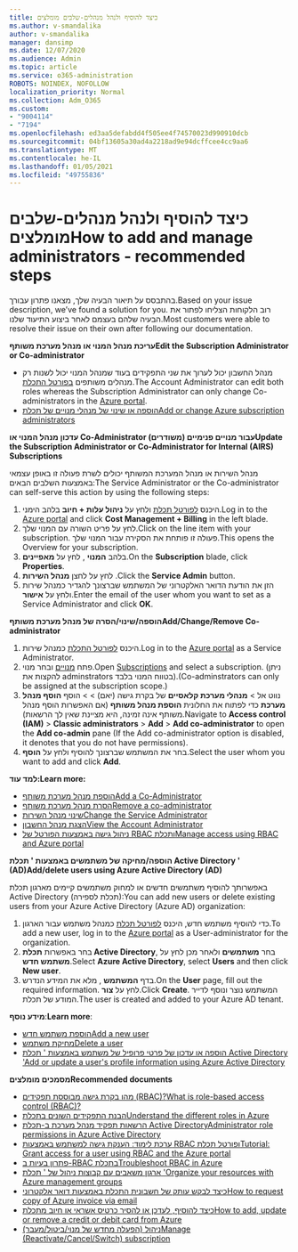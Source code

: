 ```yaml
---
title: כיצד להוסיף ולנהל מנהלים-שלבים מומלצים
ms.author: v-smandalika
author: v-smandalika
manager: dansimp
ms.date: 12/07/2020
ms.audience: Admin
ms.topic: article
ms.service: o365-administration
ROBOTS: NOINDEX, NOFOLLOW
localization_priority: Normal
ms.collection: Adm_O365
ms.custom:
- "9004114"
- "7194"
ms.openlocfilehash: ed3aa5defabdd4f505ee4f74570023d990910dcb
ms.sourcegitcommit: 04bf13605a30ad4a2218ad9e94dcffcee4cc9aa6
ms.translationtype: MT
ms.contentlocale: he-IL
ms.lasthandoff: 01/05/2021
ms.locfileid: "49755836"
---
```

# <a name="how-to-add-and-manage-administrators---recommended-steps"></a><span data-ttu-id="826a9-102">כיצד להוסיף ולנהל מנהלים-שלבים מומלצים</span><span class="sxs-lookup"><span data-stu-id="826a9-102">How to add and manage administrators - recommended steps</span></span>

<span data-ttu-id="826a9-103">בהתבסס על תיאור הבעיה שלך, מצאנו פתרון עבורך.</span><span class="sxs-lookup"><span data-stu-id="826a9-103">Based on your issue description, we’ve found a solution for you.</span></span> <span data-ttu-id="826a9-104">רוב הלקוחות הצליחו לפתור את הבעיה שלהם בעצמם לאחר ביצוע התיעוד שלנו.</span><span class="sxs-lookup"><span data-stu-id="826a9-104">Most customers were able to resolve their issue on their own after following our documentation.</span></span>

<span data-ttu-id="826a9-105">**עריכת מנהל המנוי או מנהל מערכת משותף**</span><span class="sxs-lookup"><span data-stu-id="826a9-105">**Edit the Subscription Administrator or Co-administrator**</span></span>

- <span data-ttu-id="826a9-106">מנהל החשבון יכול לערוך את שני התפקידים בעוד שמנהל המנוי יכול לשנות רק מנהלים משותפים [בפורטל התכלת](https://ms.portal.azure.com/#home).</span><span class="sxs-lookup"><span data-stu-id="826a9-106">The Account Administrator can edit both roles whereas the Subscription Administrator can only change Co-administrators in the [Azure portal](https://ms.portal.azure.com/#home).</span></span>
- [<span data-ttu-id="826a9-107">הוספה או שינוי של מנהלי מנויים של תכלת</span><span class="sxs-lookup"><span data-stu-id="826a9-107">Add or change Azure subscription administrators</span></span>](https://docs.microsoft.com/azure/cost-management-billing/manage/add-change-subscription-administrator)

<span data-ttu-id="826a9-108">**עדכון מנהל המנוי או Co-Administrator עבור מנויים פנימיים (משודרים)**</span><span class="sxs-lookup"><span data-stu-id="826a9-108">**Update the Subscription Administrator or Co-Administrator for Internal (AIRS) Subscriptions**</span></span>

<span data-ttu-id="826a9-109">מנהל השירות או מנהל המערכת המשותף יכולים לשרת פעולה זו באופן עצמאי באמצעות השלבים הבאים:</span><span class="sxs-lookup"><span data-stu-id="826a9-109">The Service Administrator or the Co-administrator can self-serve this action by using the following steps:</span></span>

1. <span data-ttu-id="826a9-110">היכנס [לפורטל תכלת](https://ms.portal.azure.com/#home) ולחץ על **ניהול עלות + חיוב** בלהב הימני.</span><span class="sxs-lookup"><span data-stu-id="826a9-110">Log in to the [Azure portal](https://ms.portal.azure.com/#home) and click **Cost Management + Billing** in the left blade.</span></span>
2. <span data-ttu-id="826a9-111">לחץ על פריט השורה עם המנוי שלך.</span><span class="sxs-lookup"><span data-stu-id="826a9-111">Click on the line item with your subscription.</span></span> <span data-ttu-id="826a9-112">פעולה זו פותחת את הסקירה עבור המנוי שלך.</span><span class="sxs-lookup"><span data-stu-id="826a9-112">This opens the Overview for your subscription.</span></span>
3. <span data-ttu-id="826a9-113">בלהב **המנוי** , לחץ על **מאפיינים**.</span><span class="sxs-lookup"><span data-stu-id="826a9-113">On the **Subscription** blade, click **Properties**.</span></span> 
4. <span data-ttu-id="826a9-114">לחץ על לחצן **מנהל השירות** .</span><span class="sxs-lookup"><span data-stu-id="826a9-114">Click the **Service Admin** button.</span></span>
5. <span data-ttu-id="826a9-115">הזן את הודעת הדואר האלקטרוני של המשתמש שברצונך להגדיר כמנהל שירות ולחץ על **אישור**.</span><span class="sxs-lookup"><span data-stu-id="826a9-115">Enter the email of the user whom you want to set as a Service Administrator and click **OK**.</span></span>

<span data-ttu-id="826a9-116">**הוספה/שינוי/הסרה של מנהל מערכת משותף**</span><span class="sxs-lookup"><span data-stu-id="826a9-116">**Add/Change/Remove Co-administrator**</span></span>

1. <span data-ttu-id="826a9-117">היכנס [לפורטל התכלת](https://ms.portal.azure.com/#home) כמנהל שירות.</span><span class="sxs-lookup"><span data-stu-id="826a9-117">Log in to the [Azure portal](https://ms.portal.azure.com/#home) as a Service Administrator.</span></span>
2. <span data-ttu-id="826a9-118">פתח [מנויים](https://ms.portal.azure.com/#blade/Microsoft_Azure_Billing/SubscriptionsBlade) ובחר מנוי.</span><span class="sxs-lookup"><span data-stu-id="826a9-118">Open [Subscriptions](https://ms.portal.azure.com/#blade/Microsoft_Azure_Billing/SubscriptionsBlade) and select a subscription.</span></span> <span data-ttu-id="826a9-119">(ניתן להקצות את adminstrators בטווח המנוי בלבד).</span><span class="sxs-lookup"><span data-stu-id="826a9-119">(Co-adminstrators can only be assigned at the subscription scope.)</span></span>
3. <span data-ttu-id="826a9-120">נווט אל   >  **מנהלי מערכת קלאסיים** של בקרת גישה (יאם)  >    >  הוסף **הוסף מנהל מערכת** כדי לפתוח את החלונית **הוספת מנהל משותף** (אם האפשרות הוסף מנהל משותף אינה זמינה, היא מציינת שאין לך הרשאות).</span><span class="sxs-lookup"><span data-stu-id="826a9-120">Navigate to **Access control (IAM)** > **Classic administrators** > **Add** > **Add co-administrator** to open the **Add co-admin** pane (If the Add co-administrator option is disabled, it denotes that you do not have permissions).</span></span>
4. <span data-ttu-id="826a9-121">בחר את המשתמש שברצונך להוסיף ולחץ על **הוסף**.</span><span class="sxs-lookup"><span data-stu-id="826a9-121">Select the user whom you want to add and click **Add**.</span></span>

<span data-ttu-id="826a9-122">**למד עוד:**</span><span class="sxs-lookup"><span data-stu-id="826a9-122">**Learn more:**</span></span>
- [<span data-ttu-id="826a9-123">הוספת מנהל מערכת משותף</span><span class="sxs-lookup"><span data-stu-id="826a9-123">Add a Co-Administrator</span></span>](https://docs.microsoft.com/azure/role-based-access-control/classic-administrators)
- [<span data-ttu-id="826a9-124">הסרת מנהל מערכת משותף</span><span class="sxs-lookup"><span data-stu-id="826a9-124">Remove a co-administrator</span></span>](https://docs.microsoft.com/azure/role-based-access-control/classic-administrators)
- [<span data-ttu-id="826a9-125">שינוי מנהל השירות</span><span class="sxs-lookup"><span data-stu-id="826a9-125">Change the Service Administrator</span></span>](https://docs.microsoft.com/azure/role-based-access-control/classic-administrators)
- [<span data-ttu-id="826a9-126">הצגת מנהל החשבון</span><span class="sxs-lookup"><span data-stu-id="826a9-126">View the Account Administrator</span></span>](https://docs.microsoft.com/azure/role-based-access-control/classic-administrators)
- [<span data-ttu-id="826a9-127">ניהול גישה באמצעות הפורטל של RBAC ותכלת</span><span class="sxs-lookup"><span data-stu-id="826a9-127">Manage access using RBAC and Azure portal</span></span>](https://docs.microsoft.com/azure/role-based-access-control/role-assignments-portal)

<span data-ttu-id="826a9-128">**הוספה/מחיקה של משתמשים באמצעות ' תכלת Active Directory ' (AD)**</span><span class="sxs-lookup"><span data-stu-id="826a9-128">**Add/delete users using Azure Active Directory (AD)**</span></span>

<span data-ttu-id="826a9-129">באפשרותך להוסיף משתמשים חדשים או למחוק משתמשים קיימים מארגון תכלת Active Directory (תכלת לספירה):</span><span class="sxs-lookup"><span data-stu-id="826a9-129">You can add new users or delete existing users from your Azure Active Directory (Azure AD) organization:</span></span>

1. <span data-ttu-id="826a9-130">כדי להוסיף משתמש חדש, היכנס [לפורטל תכלת](https://ms.portal.azure.com/#home) כמנהל משתמש עבור הארגון.</span><span class="sxs-lookup"><span data-stu-id="826a9-130">To add a new user, log in to the [Azure portal](https://ms.portal.azure.com/#home) as a User-administrator for the organization.</span></span>
2. <span data-ttu-id="826a9-131">בחר באפשרות **תכלת Active Directory**, בחר **משתמשים** ולאחר מכן לחץ על **משתמש חדש**.</span><span class="sxs-lookup"><span data-stu-id="826a9-131">Select **Azure Active Directory**, select **Users** and then click **New user**.</span></span>
3. <span data-ttu-id="826a9-132">בדף **המשתמש** , מלא את המידע הנדרש.</span><span class="sxs-lookup"><span data-stu-id="826a9-132">On the **User** page, fill out the required information.</span></span> <span data-ttu-id="826a9-133">לחץ על **צור**.</span><span class="sxs-lookup"><span data-stu-id="826a9-133">Click **Create**.</span></span> <span data-ttu-id="826a9-134">המשתמש נוצר ונוסף לדייר המודע של תכלת.</span><span class="sxs-lookup"><span data-stu-id="826a9-134">The user is created and added to your Azure AD tenant.</span></span>

<span data-ttu-id="826a9-135">**מידע נוסף**:</span><span class="sxs-lookup"><span data-stu-id="826a9-135">**Learn more**:</span></span>

- [<span data-ttu-id="826a9-136">הוספת משתמש חדש</span><span class="sxs-lookup"><span data-stu-id="826a9-136">Add a new user</span></span>](https://docs.microsoft.com/azure/active-directory/fundamentals/add-users-azure-active-directory)
- [<span data-ttu-id="826a9-137">מחיקת משתמש</span><span class="sxs-lookup"><span data-stu-id="826a9-137">Delete a user</span></span>](https://docs.microsoft.com/azure/active-directory/fundamentals/add-users-azure-active-directory)
- [<span data-ttu-id="826a9-138">הוספה או עדכון של פרטי פרופיל של משתמש באמצעות ' תכלת Active Directory '</span><span class="sxs-lookup"><span data-stu-id="826a9-138">Add or update a user's profile information using Azure Active Directory</span></span>](https://docs.microsoft.com/azure/active-directory/fundamentals/active-directory-users-profile-azure-portal)

<span data-ttu-id="826a9-139">**מסמכים מומלצים**</span><span class="sxs-lookup"><span data-stu-id="826a9-139">**Recommended documents**</span></span>

- [<span data-ttu-id="826a9-140">מהו בקרת גישה מבוססת תפקידים (RBAC)?</span><span class="sxs-lookup"><span data-stu-id="826a9-140">What is role-based access control (RBAC)?</span></span>](https://docs.microsoft.com/azure/role-based-access-control/overview)
- [<span data-ttu-id="826a9-141">הבנת התפקידים השונים בתכלת</span><span class="sxs-lookup"><span data-stu-id="826a9-141">Understand the different roles in Azure</span></span>](https://docs.microsoft.com/azure/role-based-access-control/rbac-and-directory-admin-roles)
- [<span data-ttu-id="826a9-142">הרשאות תפקיד מנהל מערכת ב-תכלת Active Directory</span><span class="sxs-lookup"><span data-stu-id="826a9-142">Administrator role permissions in Azure Active Directory</span></span>](https://docs.microsoft.com/azure/active-directory/roles/permissions-reference)
- [<span data-ttu-id="826a9-143">ערכת לימוד: הענקת גישה למשתמש באמצעות RBAC ופורטל תכלת</span><span class="sxs-lookup"><span data-stu-id="826a9-143">Tutorial: Grant access for a user using RBAC and the Azure portal</span></span>](https://docs.microsoft.com/azure/role-based-access-control/quickstart-assign-role-user-portal)
- [<span data-ttu-id="826a9-144">פתרון בעיות ב-RBAC בתכלת</span><span class="sxs-lookup"><span data-stu-id="826a9-144">Troubleshoot RBAC in Azure</span></span>](https://docs.microsoft.com/azure/role-based-access-control/troubleshooting)
- [<span data-ttu-id="826a9-145">ארגון משאבים עם קבוצות ניהול של ' תכלת '</span><span class="sxs-lookup"><span data-stu-id="826a9-145">Organize your resources with Azure management groups</span></span>](https://docs.microsoft.com/azure/governance/management-groups/overview)
- [<span data-ttu-id="826a9-146">כיצד לבקש עותק של חשבונית התכלת באמצעות דואר אלקטרוני</span><span class="sxs-lookup"><span data-stu-id="826a9-146">How to request copy of Azure invoice via email</span></span>](https://azure.microsoft.com/en-us/blog/azure-email-invoices/)
- [<span data-ttu-id="826a9-147">כיצד להוסיף, לעדכן או להסיר כרטיס אשראי או חיוב מתכלת</span><span class="sxs-lookup"><span data-stu-id="826a9-147">How to add, update or remove a credit or debit card from Azure</span></span>](https://docs.microsoft.com/azure/cost-management-billing/manage/change-credit-card)
- [<span data-ttu-id="826a9-148">ניהול (הפעלה מחדש של מנוי/ביטול/מעבר)</span><span class="sxs-lookup"><span data-stu-id="826a9-148">Manage (Reactivate/Cancel/Switch) subscription</span></span>](https://docs.microsoft.com/azure/cost-management-billing/manage/subscription-disabled)



